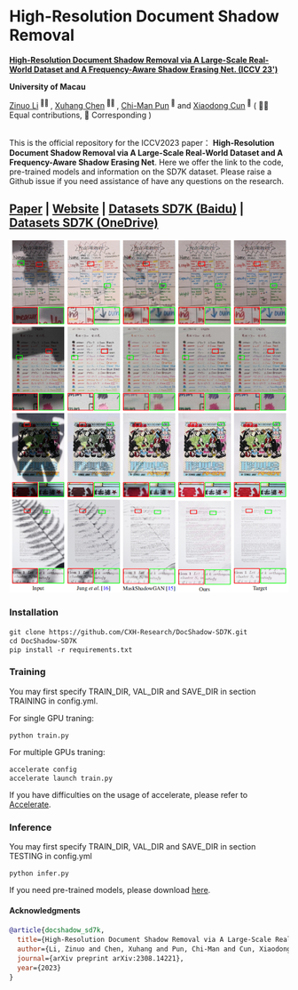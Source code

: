 # High-Resolution Document Shadow Removal

<b><a href='https://arxiv.org/abs/2308.14221'>High-Resolution Document Shadow Removal via A Large-Scale Real-World Dataset and A Frequency-Aware Shadow Erasing Net. (ICCV 23')</a> </b>

<b>University of Macau</b>

<div>
<span class="author-block">
  <a href='https://zinuoli.github.io/'>Zinuo Li</a><sup> 👨‍💻‍ </sup>
</span>,
  <span class="author-block">
    <a href='https://cxh.netlify.app/'> Xuhang Chen</a><sup> 👨‍💻‍ </sup>
  </span>,
  <span class="author-block">
    <a href="https://www.cis.um.edu.mo/~cmpun/" target="_blank">Chi-Man Pun</a><sup> 📮</sup>
  </span> and
  <span class="author-block">
  <a href="http://vinthony.github.io/" target="_blank">Xiaodong Cun</a><sup> 📮</sup>
</span>
  ( 👨‍💻‍ Equal contributions, 📮 Corresponding )
</div>

<br>
<p>This is the official repository for the ICCV2023 paper： <b>High-Resolution Document Shadow Removal via A Large-Scale Real-World Dataset and A Frequency-Aware Shadow Erasing Net</b>. Here we offer the link to the code, pre-trained models and information on the SD7K dataset. Please raise a Github issue if you need assistance of have any questions on the research. </p>


[Paper](https://arxiv.org/abs/2308.14221) | [Website](https://cxh-research.github.io/DocShadow-SD7K/) | [Datasets SD7K (Baidu)](https://pan.baidu.com/s/1PgJ3cPR3OYO7gwF1o0DgDg?pwd=72aq) | [Datasets SD7K (OneDrive)](https://uofmacau-my.sharepoint.com/:f:/g/personal/yc17491_umac_mo/Egvya1y-c2pDneH-prp8NJABl67potyJ-y0mlLpuKNlBrw?e=FkeJsz)
---
<img src="./teaser/high.png"/>

### Installation
```
git clone https://github.com/CXH-Research/DocShadow-SD7K.git
cd DocShadow-SD7K
pip install -r requirements.txt
```

### Training
You may first specify TRAIN_DIR, VAL_DIR and SAVE_DIR in section TRAINING in config.yml.

For single GPU traning:
```
python train.py
```
For multiple GPUs traning:
```
accelerate config
accelerate launch train.py
```
If you have difficulties on the usage of accelerate, please refer to <a href="https://github.com/huggingface/accelerate">Accelerate</a>.

### Inference
You may first specify TRAIN_DIR, VAL_DIR and SAVE_DIR in section TESTING in config.yml
```
python infer.py
```
If you need pre-trained models, please download <a href="https://pan.baidu.com/share/init?surl=bT5lZ5RXW7WrrzQuGpZGnw$pwd=sd7k">here</a>.

#### Acknowledgments

```bib
@article{docshadow_sd7k,
  title={High-Resolution Document Shadow Removal via A Large-Scale Real-World Dataset and A Frequency-Aware Shadow Erasing Net},
  author={Li, Zinuo and Chen, Xuhang and Pun, Chi-Man and Cun, Xiaodong},
  journal={arXiv preprint arXiv:2308.14221},
  year={2023}
}
```


